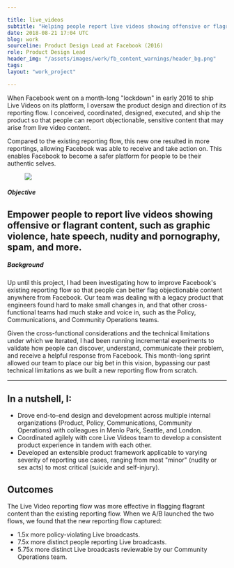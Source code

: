 ```yaml
---

title: live_videos
subtitle: "Helping people report live videos showing offensive or flagrant content"
date: 2018-08-21 17:04 UTC
blog: work
sourceline: Product Design Lead at Facebook (2016)
role: Product Design Lead
header_img: "/assets/images/work/fb_content_warnings/header_bg.png"
tags: 
layout: "work_project"

---
```


<div class="work_section overview col_full">
  <div class="col">
    <p>
      When Facebook went on a month-long "lockdown" in early 2016 to ship Live
      Videos on its platform, I oversaw the product design and direction of its
      reporting flow. I conceived, coordinated, designed, executed, and ship
      the product so that people can report objectionable, sensitive content
      that may arise from live video content.
    </p>
    <p>
      Compared to the existing reporting flow, this new one resulted in more
      reportings, allowing Facebook was able to receive and take action on.
      This enables Facebook to become a safer platform for people to be
      their authentic selves.
    </p>
  </div>
</div>

<div class="work_section no_margin col_full_stretch">
  <div class="col">
    <figure>
      <img src="/assets/images/work/fb_reporting_live_videos/project_overview.png" />
    </figure>
  </div>
</div>

<div class="work_section col_full">
  <div class="col">
    <h5 class="work_section_title">
      Objective
    </h5>
    <h2>
      Empower people to report live videos showing offensive or flagrant
      content, such as graphic violence, hate speech, nudity and pornography,
      spam, and more.
    </h2>
  </div>
</div>

<div class="work_section col_full">
  <div class="col">
    <h5 class="work_section_title">
      Background
    </h5>
    <p>
      Up until this project, I had been investigating how to improve Facebook's existing reporting flow so that people can better flag objectionable content anywhere from Facebook. Our team was dealing with a legacy product that engineers found hard to make small changes in, and that other cross-functional teams had much stake and voice in, such as the Policy, Communications, and Community Operations teams.
    </p>
    <p>
      Given the cross-functional considerations and the technical limitations under which we iterated, I had been running incremental experiments to validate how people can discover, understand, communicate their problem, and receive a helpful response from Facebook. This month-long sprint allowed our team to place our big bet in this vision, bypassing our past technical limitations as we built a new reporting flow from scratch.
    </p>
  </div>
</div>

<hr>

<div class="work_section col_full">
  <div class="col">
    <h2>
      In a nutshell, I:
    </h2>
    <p>
      <ul class="styled">
        <li>
          Drove end-to-end design and development across multiple internal
          organizations (Product, Policy, Communications, Community Operations)
           with colleagues in Menlo Park, Seattle, and London.
        </li>
        <li>
          Coordinated agilely with core Live Videos team to develop a
          consistent product experience in tandem with each other.
        </li>
        <li>
          Developed an extensible product framework applicable to varying
          severity of reporting use cases, ranging from most "minor" (nudity or
          sex acts) to most critical (suicide and self-injury).
        </li>
      </ul>
    </p>
  </div>
</div>

<div class="work_section col_full">
  <div class="col">
    <h2>
      Outcomes
    </h2>
    <p>
      The Live Video reporting flow was more effective in flagging flagrant
      content than the existing reporting flow. When we A/B launched the two
      flows, we found that the new reporting flow captured:
    </p>
    <p>
      <ul class="styled">
        <li>
          1.5x more policy-violating Live broadcasts.
        </li>
        <li>
          7.5x more distinct people reporting Live
          broadcasts.
        </li>
        <li>
          5.75x more distinct Live broadcasts reviewable by our Community
          Operations team.
        </li>
      </ul>
    </p>
  </div>
</div>
